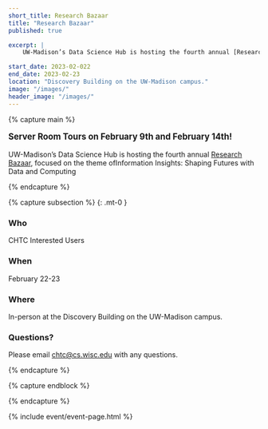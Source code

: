 ```yaml
---
short_title: Research Bazaar
title: "Research Bazaar"
published: true

excerpt: |
    UW-Madison’s Data Science Hub is hosting the fourth annual [Research Bazaar](https://datascience.wisc.edu/data-science-research-bazaar/), focused on the theme ofInformation Insights: Shaping Futures with Data and Computing

start_date: 2023-02-022
end_date: 2023-02-23
location: "Discovery Building on the UW-Madison campus."
image: "/images/"
header_image: "/images/"
---
```


{% capture main %}

<p style="font-size: larger; font-weight: bold;">Server Room Tours on February 9th and February 14th!</p>

UW-Madison’s Data Science Hub is hosting the fourth annual [Research Bazaar](https://datascience.wisc.edu/data-science-research-bazaar/), focused on the theme ofInformation Insights: Shaping Futures with Data and Computing

{% endcapture %}


{% capture subsection %}
{: .mt-0 }
### Who

CHTC Interested Users

### When

February 22-23

### Where

In-person at the Discovery Building on the UW-Madison campus.

### Questions?

Please email <chtc@cs.wisc.edu> with any questions.

{% endcapture %}

{% capture endblock %}


{% endcapture %}

{% include event/event-page.html %}
